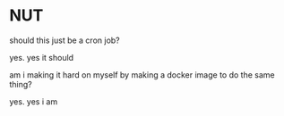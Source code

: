 # NUT

should this just be a cron job?

yes. yes it should

am i making it hard on myself by making a docker image to do the same thing?

yes. yes i am